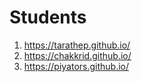 # Students

1. https://tarathep.github.io/
2. https://chakkrid.github.io/
3. https://piyators.github.io/
